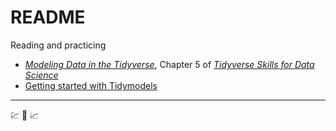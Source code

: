 
<!-- README.md is generated from README.Rmd. Please edit that file -->

# README

<!-- badges: start -->
<!-- badges: end -->

Reading and practicing

-   [*Modeling Data in the
    Tidyverse*](https://jhudatascience.org/tidyversecourse/model.html),
    Chapter 5 of [*Tidyverse Skills for Data
    Science*](https://jhudatascience.org/tidyversecourse)
-   [Getting started with Tidymodels](https://www.tidymodels.org/start/)

------------------------------------------------------------------------

💹 🧪 📈
